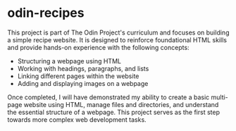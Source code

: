 # odin-recipes

This project is part of The Odin Project's curriculum and focuses on building a simple recipe website. It is designed to reinforce foundational HTML skills and provide hands-on experience with the following concepts:

- Structuring a webpage using HTML
- Working with headings, paragraphs, and lists
- Linking different pages within the website
- Adding and displaying images on a webpage

Once completed, I will have demonstrated my ability to create a basic multi-page website using HTML, manage files and directories, and understand the essential structure of a webpage. This project serves as the first step towards more complex web development tasks.
